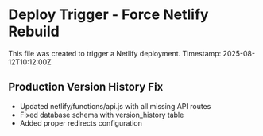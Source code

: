 # Deploy Trigger - Force Netlify Rebuild

This file was created to trigger a Netlify deployment.
Timestamp: 2025-08-12T10:12:00Z

## Production Version History Fix
- Updated netlify/functions/api.js with all missing API routes
- Fixed database schema with version_history table
- Added proper redirects configuration